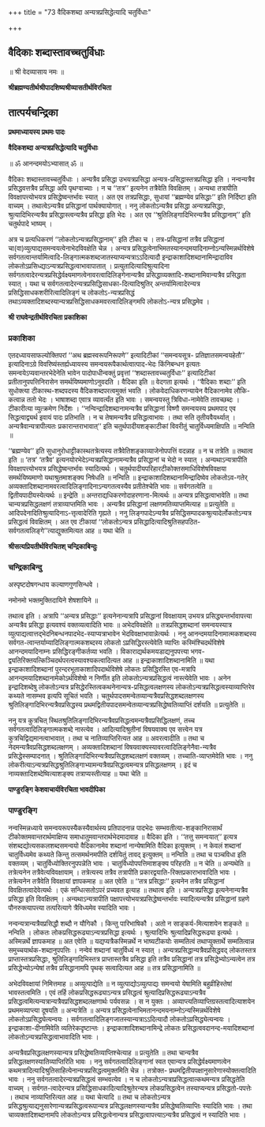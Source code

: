 +++
title = "73 वैदिकशब्दा अन्यत्रप्रसिद्धेत्यादि चतुर्विधाः"

+++


## वैदिकाः शब्दास्तावच्चतुर्विधाः

॥ श्री वेदव्यासाय नमः ॥

**श्रीब्रह्मण्यतीर्थश्रीपादशिष्यश्रीव्यासतीर्थविरचिता**

## **तात्पर्यचन्द्रिका**

**प्रथमाध्यायस्य प्रथमः पादः**

**वैदिकशब्दा अन्यत्रप्रसिद्धेत्यादि चतुर्विधाः**

॥ ॐ आनन्दमयोऽभ्यासात् ॐ ॥

वैदिकाः शब्दास्तावच्चतुर्विधाः । अन्यत्रैव प्रसिद्धा उभयत्रप्रसिद्धा अन्यत्र-प्रसिद्धास्तत्रप्रसिद्धा इति । नन्वन्यत्रैव प्रसिद्धवत्तत्रैव प्रसिद्धा अपि पृथग्वाच्याः । न च ‘‘तत्र’’ इत्यनेन तत्रैवेति विवक्षितम् । अन्यथा तत्रापीति विवक्षापत्त्योभयत्र प्रसिद्धेष्वन्तर्भावः स्यात् । अत एव तत्रप्रसिद्धाः, सुधायां ‘‘ब्रह्मण्येव प्रसिद्धाः’’ इति निर्दिष्टा इति वाच्यम् । तथात्वेऽन्यत्रैव प्रसिद्धानां पार्थक्यायोगात् । ननु लोकतोऽन्यत्रैव प्रसिद्धा अन्यत्रप्रसिद्धाः, श्रुत्यादिभिरन्यत्रैव प्रसिद्धास्त्वन्यत्रैव प्रसिद्धा इति भेदः । अत एव ‘‘श्रुतिलिङ्गादिभिरन्यत्रैव प्रसिद्धानाम्’’ इति चतुर्थपादे भाष्यम् ।

अत्र च प्रत्यधिकरणं ‘‘लोकतोऽन्यत्रप्रसिद्धानाम्’’ इति टीका च । तत्र-प्रसिद्धानां तत्रैव प्रसिद्धानां चा(वा)व्युत्पाद्यसमन्वयत्वेनाभेदविवक्षेति चेन्न । अन्यत्र प्रसिद्धत्वेनाभिमतस्यानन्दमयादिनाम्नोऽन्यस्मिन्नर्थविशेषे सर्वगतत्वान्तर्यामित्वादि-लिङ्गात्मकशब्दजातस्याप्यन्यत्राऽऽदित्यादौ इन्द्राकाशादिशब्दानामिन्द्रादाविव लोकतोऽप्रसिध्द्याऽन्यत्रप्रसिद्धत्वाभावापातात् । प्रत्युतादित्यादिश्रुत्यादिना सर्वगतत्वादेरन्यत्रप्रसिद्धेर्वक्ष्यमाणत्वेनावरत्वादिलिङ्गेनान्यत्रैव प्रसिद्धाव्यक्तादि-शब्दानामिवान्यत्रैव प्रसिद्धता स्यात् । यथा च सर्वगतत्वादेरन्यत्रप्रसिद्धिसाधका-दित्यादिश्रुतिर् अन्तर्यामित्वादेरन्यत्र प्रसिद्धिसाधकशरीरित्वादिलिङ्गं च लोकतोऽ-न्यत्रप्रसिद्धं तथाऽव्यक्तादिशब्दस्यान्यत्रप्रसिद्धिसाधकमवरत्वादिलिङ्गमपि लोकतोऽ-न्यत्र प्रसिद्धमेव ।

**श्री राघवेन्द्रतीर्थविरचिता प्रकाशिका**

### **प्रकाशिका**

एतदध्यायसाफल्योक्तिपरां ‘‘अथ ब्रह्मस्वरूपनिरूपणे’’ इत्यादिटीकां ‘‘समन्वयसूत्र- प्रतिज्ञातसमन्वयहेतौ’’ इत्यादिनाऽग्रे विवरिष्यंस्तर्ह्यध्यायस्य समन्वयरूपैकार्थत्वात्पाद-भेदः किंनिबन्धन इत्यतः समन्वयेऽप्यवान्तरभेदेनेति भावेन पादोपाधीन्वक्तुं प्रवृत्तां ‘‘शब्दास्तावच्चतुर्विधाः’’ इत्यादिटीकां प्रतीतानुपपत्तिनिरासेन समर्थयिष्यमाणोऽनुवदति । वैदिका इति ॥ वेदगता इत्यर्थः । ‘‘वैदिकाः शब्दाः’’ इति सुधोक्त्या टीकास्थ-शब्दपदस्य वैदिकशब्दपरत्वमुक्तं भवति । लोकवेदाधिकरणन्यायेन वैदिकानामेव लौकि-कत्वान्न ततो भेदः । भाषाशब्दा एवात्र व्यावर्त्यंत इति भावः । समन्वयस्तु त्रिविधा-नामेवेति तावच्छब्दः । टीकारीत्या व्युत्क्रमेण निर्देशः । ‘‘नन्विन्द्रादिशब्दानामन्यत्रैव प्रसिद्धानां विष्णौ समन्वयस्य प्रथमपाद एव सिद्धत्वाद्व्यर्थ इवायं पादः प्रतिभाति । न च तेषामन्यत्रैव प्रसिद्धत्वाभावः । तथा सति तृतीयवैयर्थ्यात् । अन्यत्रैवान्यत्रापीत्यतः प्रकारान्तराभावात्’’ इति चतुर्थपादीयशङ्काटीकां विवरीतुं चातुर्विध्यमाक्षिपति ॥ नन्विति ॥

‘‘ब्रह्मण्येव’’ इति सुधानुरोधाट्टीकास्थतत्रेत्यस्य तत्रैवेतिशङ्काव्याजेनोपपत्तिं वदन्नाह ॥ न च तत्रेति ॥ तथात्व इति ॥ ‘तत्र’ ‘तत्रैव’ इत्यनयोरभेदेऽन्यत्रप्रसिद्धानामन्यत्रैव प्रसिद्धानां च भेदो न स्यात् । अन्यथाऽन्यत्रापीति विवक्षापत्त्योभयत्र प्रसिद्धेष्वन्तर्भावः स्यादित्यर्थः । चतुर्थपादीयपरिहारटीकोक्तसमाधिविशेषविवक्षया समर्थयिष्यमाणो यथाश्रुतमाशङ्क्य निषेधति ॥ नन्विति ॥ इन्द्राकाशादिशब्दानामिन्द्रादिष्वेव लोकतोऽव-गतेर् अव्यक्तादिशब्दानामवरत्वादिलिङ्गादिनाऽन्यगतत्वस्यैव प्रतीतेश्चेति भावः ॥ सर्वगतत्वेति ॥ द्वितीयपादीयस्येत्यर्थः ॥ इन्द्रेति ॥ अन्तराद्यधिकरणोदाहरणाना-मित्यर्थः ॥ अन्यत्र प्रसिद्धत्वाभावेति ॥ तथा चान्यत्रप्रसिद्धलक्षणं तत्राव्याप्तमिति भावः । अन्यत्रैव प्रसिद्धानां लक्षणमतिव्याप्तमित्याह ॥ प्रत्युतेति ॥ आदिपदेनादितिश्रुत्यादिनाऽ-त्तृत्वादेरिति गृह्यते । ननु लिङ्गपादेऽन्यत्रैव प्रसिद्धिसम्पादकश्रुत्यादेर्लोकतोऽन्यत्र प्रसिद्धत्वं विवक्षितम् । अत एव टीकायां ‘‘लोकतोऽन्यत्र प्रसिद्धादित्यादिश्रुतिसहपठित-सर्वगतत्वलिङ्गे’’त्याद्युक्तमित्यत आह ॥ यथा चेति ॥

**श्रीसत्यप्रियतीर्थविरचितश् चन्द्रिकाबिन्दुः**

### **चन्द्रिकाबिन्दु**

अस्पृष्टदोषगन्धाय कल्याणगुणसिन्धवे ।

नमोनमो भक्तमुक्तिदायिने शेषशायिने ॥

तथात्व इति । अत्रापि ‘‘अन्यत्र प्रसिद्धाः’’ इत्यनेनान्यत्रापि प्रसिद्धानां विवक्षायाम् उभयत्र प्रसिद्ध्यन्तर्भावापत्त्या अन्यत्रैव प्रसिद्धा इत्यवश्यं वक्तव्यत्वादिति भावः ॥ अभेदविवक्षेति ॥ तत्रप्रसिद्धशब्दानां समन्वयस्यात्र व्युत्पाद्यत्वात्तद्भेदनिबन्धनपादभेद-स्याप्यत्राभावेन भेदविवक्षाभावान्नेत्यर्थः । ननु आनन्दमयादिनामात्मकशब्दस्य सर्वगत-त्वान्तर्याम्यादिलिङ्गात्मकशब्दस्य लोकतो ऽप्रसिद्धिरस्त्येवेति व्याप्तिः कस्मिंश्चिदर्थविशेषे आनन्दमयादिनाम्नः प्रसिद्धिरङ्गीकर्तव्या भवति । विकाराद्यर्थकमयडाद्यनुपपत्त्या भगव-द्व्यतिरिक्तयत्किञ्चिदर्थपरत्वस्यावश्यकत्वादित्यत आह ॥ इन्द्राकाशादिशब्दानामिति ॥ यथा इन्द्राकाशादिशब्दानां पुरन्दरभूताकाशादिपदार्थविशेषे लोकतः प्रसिद्धिरस्ति एव-मत्रापि आनन्दमयादिशब्दानामेकोऽर्थविशेषो न निर्णीत इति लोकतोऽन्यत्रप्रसिद्धत्वं नास्त्येवेति भावः । अनेन इन्द्रादिशब्देषु लोकतोऽन्यत्र प्रसिद्धेरस्तित्वकथनेनान्यत्र-प्रसिद्धत्वलक्षणस्य लोकतोऽन्यत्रप्रसिद्धत्वस्याव्याप्तिरेव कथ्यते नासम्भव इत्यपि सूचितं भवति । चतुर्थपादसमन्वेतव्यान्यत्रैवप्रसिद्धशब्दलक्षणस्य श्रुतिलिङ्गादिभिरन्यत्रैवप्रसिद्धस्य प्रथमद्वितीयपादसमन्वेतव्यान्यत्रप्रसिद्धेष्वतिव्याप्तिं दर्शयति ॥ प्रत्युतेति ॥

ननु यत्र कुत्रचित् स्थितश्रुतिलिङ्गादिभिरन्यत्रैवप्रसिद्धत्वमन्यत्रैवप्रसिद्धिलक्षणं, तच्च सर्वगतत्वादिलिङ्गात्मकशब्दे नास्त्येव । आदित्यादिश्रुतीनां विषयवाक्य एव सत्त्वेन यत्र कुत्रचिद्विद्यमानत्वाभावात् । तथा च नातिव्याप्तिरित्यत आह ॥ अवरत्वादीति ॥ तथा च नेदमन्यत्रैवप्रसिद्धशब्दलक्षणम् । अव्यक्तादिशब्दानां विषयवाक्यस्यावरत्वादिलिङ्गेनैवा-न्यत्रैव प्रसिद्धेस्सम्पादनात् । श्रुतिलिङ्गादिभिरन्यत्रैवप्रसिद्धशब्दलक्षणं वक्तव्यम् । तच्चाति-व्याप्तमेवेति भावः । ननु लोकरीत्याऽन्यत्रप्रसिद्धश्रुतिलिङ्गाभ्यामन्यत्रैवप्रसिद्धत्वमन्यत्र प्रसिद्धलक्षणम् । इदं च नाव्यक्तादिशब्देष्वित्याशङ्क्य तत्राप्यस्तीत्याह ॥ यथा चेति ॥

**पाण्डुरङ्गि केशवाचार्यविरचिता भावदीपिका**

### **पाण्डुरङ्गि**

नन्वस्मिन्नध्याये समन्वयरूपस्यैकस्यैवार्थस्य प्रतिपादनान्न पादभेदः सम्भवतीत्या-शङ्कानिरासार्थं टीकोक्तमवान्तरार्थमाक्षिप्य समाधातुमवान्तरार्थभेदमादावाह ॥ वैदिका इति । ‘‘तत्तु समन्वयात्’’ इत्यत्र संशब्दद्योत्यसकलशब्दसमन्वयो वैदिकानामेव शब्दानां नान्येषामिति वैदिका इत्युक्तम् । न केवलं शब्दानां चातुर्विध्यमेव कथ्यते किन्तु तत्समर्थनमपीति दर्शयितुं तावद् इत्युक्तम् ॥ नन्विति ॥ तथा च पञ्चविधा इति वक्तव्यम् । चातुर्विध्योक्तिरनुपपन्नेति भावः । चातुर्विध्योपपत्तिमाशङ्क्य परिहरति ॥ न चेति ॥ अन्यथेति ॥ तत्रेत्यनेन तत्रैवेत्यविवक्षायाम् । तत्रेत्यस्य तत्रैव तत्रापीति प्रकारद्वयाति-रिक्तप्रकाराभावादिति भावः । तत्रेत्यनेन तत्रैवेति विवक्षायां ज्ञापकमाह ॥ अत एवेति ॥ ‘‘तत्र प्रसिद्धाः’’ इत्यनेन तत्रैव प्रसिद्धानां विवक्षितत्वादेवेत्यर्थः । एकं सन्धित्सतोऽपरं प्रच्यवत इत्याह ॥ तथात्व इति । अन्यत्रप्रसिद्धा इत्यनेनान्यत्रैव प्रसिद्धा इति विवक्षितम् । अन्यथाऽन्यत्रापीति पक्षापत्त्योभयत्रप्रसिद्धेष्वन्तर्भावः स्यादित्यन्यत्रैव प्रसिद्धानां ग्रहणे पौनरुक्त्यापत्त्या तत्परित्यागे त्रैविध्यमेव स्यादिति भावः ।

नन्वन्यत्रान्यत्रैवप्रसिद्धौ शब्दौ न यौगिकौ । किन्तु पारिभाषिकौ । अतो न साङ्कर्य-मित्याशयेन शङ्कते ॥ नन्विति । लोकतः लोकप्रसिद्धरूढ्याऽन्यत्रप्रसिद्धा इत्यर्थः । श्रुत्यादिभिः श्रुत्यादिप्रसिद्धरूढ्या इत्यर्थः । अस्मिन्नर्थे ज्ञापकमाह ॥ अत एवेति ॥ यद्यप्यत्रैकस्मिन्नर्थे न भाष्यटीकयोः सम्मतित्वं तथाप्युक्तार्थे सम्मतित्वान्न समुच्चयार्थक-शब्दानुपपत्तिः । नन्वेवं शब्दानां चातुर्विध्यं न स्यात् । अन्यत्रप्रसिद्धान्यत्रैवप्रसिद्धवद् लोकतस्तत्र प्राप्तास्तत्रप्रसिद्धाः, श्रुतिलिङ्गादिभिस्तत्र प्राप्तास्तत्रैव प्रसिद्धा इति तत्रैव प्रसिद्धानां तत्र प्रसिद्धेभ्योऽन्यत्वेन तत्र प्रसिद्धेभ्योऽन्येषां तत्रैव प्रसिद्धानामपि पृथक् सत्वादित्यत आह ॥ तत्र प्रसिद्धानामिति ॥

अभेदविवक्षायां निमित्तमाह ॥ अव्युत्पाद्येति ॥ न व्युत्पाद्योऽव्युत्पाद्यः समन्वयो येषामिति बहुव्रीहिस्तेषां भावस्तत्वमिति । एवं तर्हि लोकप्रसिद्धरूढ्याऽन्यत्र प्रसिद्धत्वं श्रुत्यादिप्रसिद्धरूढ्याऽन्यत्रैव प्रसिद्धत्वमित्यन्यत्रान्यत्रैवप्रसिद्धशब्दलक्षणार्थः पर्यवसन्नः । स न युक्तः । अव्याप्त्यतिव्याप्तिग्रस्तत्वादित्याशयेन प्रथममव्याप्त्या दूषयति ॥ अन्यत्रेति ॥ अन्यत्र प्रसिद्धत्वेनाभिमतानन्दमयनाम्नोऽन्यस्मिन्नर्थविशेषे लोकतोऽप्रसिद्ध्येत्यन्वयः । सर्वगतत्वादिलिङ्गजातस्यान्यत्राऽऽदित्यादौ लोकतोऽप्रसिद्ध्येत्यन्वयः । इन्द्राकाशा-दीनामिवेति व्यतिरेकदृष्टान्तः । इन्द्राकाशादिशब्दानामिन्द्रे लोकतः प्रसिद्धत्ववदानन्द-मयादिशब्दानां लोकतोऽन्यत्रप्रसिद्धत्वाभावादिति भावः ।

अन्यत्रैवप्रसिद्धलक्षणस्यान्यत्र प्रसिद्धेष्वतिव्याप्तिश्चेत्याह ॥ प्रत्युतेति ॥ तथा चान्यत्रैव प्रसिद्धलक्षणस्यातिव्याप्तिरिति भावः । ननु सर्वगतत्वादिलिङ्गानां स्वत एवान्यत्र प्रसिद्धेर्वक्ष्यमाणत्वेन कथमत्रादित्यादिश्रुतिसाहित्येनान्यत्रप्रसिद्धत्वमुक्तमिति चेन्न । तत्रोक्त- प्रथमद्वितीयपक्षानुसारेणास्योक्तत्वादिति भावः । ननु सर्वगतत्वादेरन्यत्रप्रसिद्धत्वं सम्भवत्येव । न च लोकतोऽन्यत्राप्रसिद्धत्वात्कथमन्यत्र प्रसिद्धतेति वाच्यम् । सर्वगत-त्वादेरन्यत्र प्रसिद्धिसाधकादित्यादिश्रुतेरन्यत्र लोकप्रसिद्धत्वेन तस्याप्यन्यत्र प्रसिद्धतो-पपत्तेः । तथाच नाव्याप्तिरित्यत आह ॥ यथा चेत्यादि ॥ तथा च लोकतोऽन्यत्र प्रसिद्धश्रुत्याद्यनुसारेणान्यत्रप्रसिद्धत्वरूपान्यत्र प्रसिद्धलक्षणस्यान्यत्रैव प्रसिद्धेष्वतिव्याप्तिः स्यादिति भावः । तथा चाव्यक्तादिशब्दानामपि लोकतोऽन्यत्र प्रसिद्धत्वेनान्यत्र प्रसिद्धत्वापत्त्याऽन्यत्रैव प्रसिद्धत्वं न स्यादिति भावः ।

